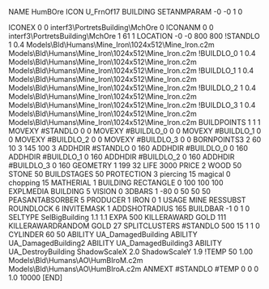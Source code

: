 NAME HumBOre
ICON U_FrnOf17
BUILDING
SETANMPARAM -0 -0 1 0

ICONEX 0 0 interf3\PortretsBuilding\MchOre 0
ICONANM 0 0 interf3\PortretsBuilding\MchOre 1 61 1
LOCATION -0 -0 800 800
!STANDLO      1 0.4 Models\Bld\Humans\Mine_Iron\1024x512\Mine_Iron.c2m Models\Bld\Humans\Mine_Iron\1024x512\Mine_Iron.c2m
!BUILDLO_0    1 0.4 Models\Bld\Humans\Mine_Iron\1024x512\Mine_Iron.c2m Models\Bld\Humans\Mine_Iron\1024x512\Mine_Iron.c2m
!BUILDLO_1    1 0.4 Models\Bld\Humans\Mine_Iron\1024x512\Mine_Iron.c2m Models\Bld\Humans\Mine_Iron\1024x512\Mine_Iron.c2m
!BUILDLO_2    1 0.4 Models\Bld\Humans\Mine_Iron\1024x512\Mine_Iron.c2m Models\Bld\Humans\Mine_Iron\1024x512\Mine_Iron.c2m
!BUILDLO_3    1 0.4 Models\Bld\Humans\Mine_Iron\1024x512\Mine_Iron.c2m Models\Bld\Humans\Mine_Iron\1024x512\Mine_Iron.c2m
BUILDPOINTS 1 1 1                            
MOVEXY #STANDLO   0 0
MOVEXY #BUILDLO_0 0 0
MOVEXY #BUILDLO_1 0 0
MOVEXY #BUILDLO_2 0 0
MOVEXY #BUILDLO_3 0 0
BORNPOINTS3 2 60 10 3 145 100 3
ADDHDIR #STANDLO 0 160
ADDHDIR #BUILDLO_0 0 160
ADDHDIR #BUILDLO_1 0 160
ADDHDIR #BUILDLO_2 0 160
ADDHDIR #BUILDLO_3 0 160
GEOMETRY 1 199 32
LIFE     3000
PRICE 2 WOOD 50 STONE 50
BUILDSTAGES 50
PROTECTION 3 piercing 15 magical 0 chopping 15
MATHERIAL 1 BUILDING
RECTANGLE    0 100 100 100
EXPLMEDIA BUILDING 5
VISION 0
3DBARS 1 -80 0 50 50 50
PEASANTABSORBER 5
PRODUCER        1 IRON 0 1
USAGE MINE
RESSUBST
ROUNDLOCK 6
INVITEMASK 1
ADDSHOTRADIUS 165
BUILDBAR -1 0 1 0
SELTYPE SelBigBuilding 1.1 1.1
EXPA 500
KILLERAWARD             GOLD 111
KILLERAWARDRANDOM       GOLD 27
SPLITCLUSTERS #STANDLO 500 15 1 1 0
CYLINDER 60 50
ABILITY UA_DamagedBuilding
ABILITY UA_DamagedBuilding2
ABILITY UA_DamagedBuilding3
ABILITY UA_DestroyBuilding
ShadowScaleX 2.0
ShadowScaleY 1.9
!TEMP 50 1.00 Models\Bld\Humans\AO\HumBIroM.c2m Models\Bld\Humans\AO\HumBIroA.c2m
ANMEXT #STANDLO #TEMP 0 0 0 1.0 10000
[END]
